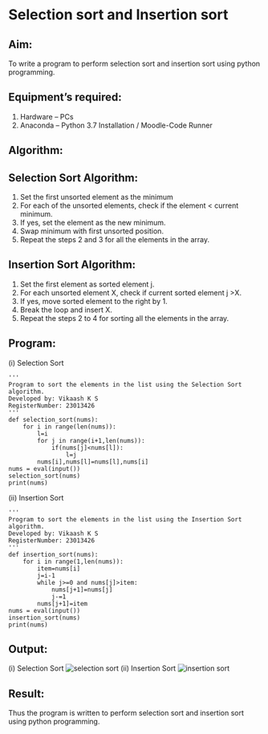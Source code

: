 # Selection sort and Insertion sort
## Aim:
To write a program to perform selection sort and insertion sort using python programming.
## Equipment’s required:
1.	Hardware – PCs
2.	Anaconda – Python 3.7 Installation / Moodle-Code Runner
## Algorithm:
## Selection Sort Algorithm:
1.	Set the first unsorted element as the minimum
2.	For each of the unsorted elements, check if the element < current minimum.
3.	If yes, set the element as the new minimum.
4.	Swap minimum with first unsorted position.
5.	Repeat the steps 2 and 3 for all the elements in the array.
## Insertion Sort Algorithm:
1.	Set the first element as sorted element j.
2.	For each unsorted element X, check if current sorted element j >X.
3.	If yes, move sorted element to the right by 1.
4.	Break the loop and insert X.
5.	Repeat the steps 2 to 4 for sorting all the elements in the array.
## Program:
(i) Selection Sort
```
''' 
Program to sort the elements in the list using the Selection Sort algorithm.
Developed by: Vikaash K S
RegisterNumber: 23013426
'''
def selection_sort(nums):
    for i in range(len(nums)):
        l=i
        for j in range(i+1,len(nums)):
            if(nums[j]<nums[l]):
                l=j
        nums[i],nums[l]=nums[l],nums[i]
nums = eval(input())
selection_sort(nums)
print(nums)
```
(ii)	Insertion Sort
```
''' 
Program to sort the elements in the list using the Insertion Sort algorithm.
Developed by: Vikaash K S
RegisterNumber: 23013426
'''
def insertion_sort(nums):
    for i in range(1,len(nums)):
        item=nums[i]
        j=i-1
        while j>=0 and nums[j]>item:
            nums[j+1]=nums[j]
            j-=1
        nums[j+1]=item
nums = eval(input())
insertion_sort(nums)
print(nums)
```
## Output:
(i) Selection Sort
![selection sort](https://github.com/Vikaash19/Sorting-Algorithm/assets/148514589/99e22921-72c6-4d2c-84e4-a0076945b255)
(ii)	Insertion Sort
![insertion sort](https://github.com/Vikaash19/Sorting-Algorithm/assets/148514589/35ac5847-6896-4745-b43d-008c5b1dddd2)
## Result:
Thus the program is written to perform selection sort and insertion sort using python programming.
